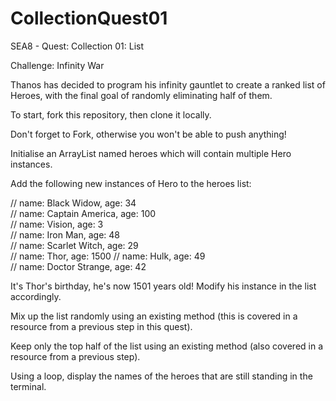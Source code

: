 # CollectionQuest01
SEA8 - Quest: Collection 01: List

Challenge: Infinity War

Thanos has decided to program his infinity gauntlet to create a ranked list of Heroes, with the final goal of randomly eliminating half of them.

To start, fork this repository, then clone it locally.

Don't forget to Fork, otherwise you won't be able to push anything!

Initialise an ArrayList named heroes which will contain multiple Hero instances.

Add the following new instances of Hero to the heroes list:

// name: Black Widow, age: 34  
// name: Captain America, age: 100  
// name: Vision, age: 3  
// name: Iron Man, age: 48  
// name: Scarlet Witch, age: 29  
// name: Thor, age: 1500
// name: Hulk, age: 49  
// name: Doctor Strange, age: 42

It's Thor's birthday, he's now 1501 years old! Modify his instance in the list accordingly.

Mix up the list randomly using an existing method (this is covered in a resource from a previous step in this quest).

Keep only the top half of the list using an existing method (also covered in a resource from a previous step).

Using a loop, display the names of the heroes that are still standing in the terminal.